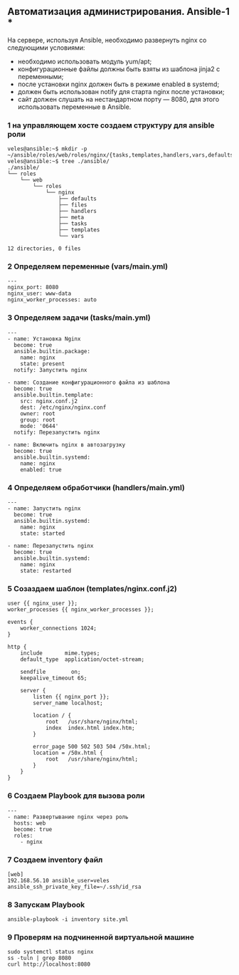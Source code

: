 ## Автоматизация администрирования. Ansible-1 *
<p>На сервере, используя Ansible, необходимо развернуть nginx со следующими условиями:</p>
<ul>
  <li>необходимо использовать модуль yum/apt;</li>
  <li>конфигурационные файлы должны быть взяты из шаблона jinja2 с переменными;</li>
  <li>после установки nginx должен быть в режиме enabled в systemd;</li>
  <li>должен быть использован notify для старта nginx после установки;</li>
  <li>сайт должен слушать на нестандартном порту — 8080, для этого использовать переменные в Ansible.</li>
</ul>

### 1 на управляющем хосте создаем структуру для ansible роли

```
veles@ansible:~$ mkdir -p ~/ansible/roles/web/roles/nginx/{tasks,templates,handlers,vars,defaults,files,meta}
veles@ansible:~$ tree ./ansible/
./ansible/
└── roles
    └── web
        └── roles
            └── nginx
                ├── defaults
                ├── files
                ├── handlers
                ├── meta
                ├── tasks
                ├── templates
                └── vars

12 directories, 0 files

```
### 2 Определяем переменные (vars/main.yml)

```
---
nginx_port: 8080
nginx_user: www-data
nginx_worker_processes: auto
```

### 3 Определяем задачи (tasks/main.yml)

```
---
- name: Установка Nginx
  become: true
  ansible.builtin.package:
    name: nginx
    state: present
  notify: Запустить nginx

- name: Создание конфигурационного файла из шаблона
  become: true
  ansible.builtin.template:
    src: nginx.conf.j2
    dest: /etc/nginx/nginx.conf
    owner: root
    group: root
    mode: '0644'
  notify: Перезапустить nginx

- name: Включить nginx в автозагрузку
  become: true
  ansible.builtin.systemd:
    name: nginx
    enabled: true
```

### 4 Определяем обработчики (handlers/main.yml)

```
---
- name: Запустить nginx
  become: true
  ansible.builtin.systemd:
    name: nginx
    state: started

- name: Перезапустить nginx
  become: true
  ansible.builtin.systemd:
    name: nginx
    state: restarted
```

### 5 Созаздаем шаблон (templates/nginx.conf.j2)

```
user {{ nginx_user }};
worker_processes {{ nginx_worker_processes }};

events {
    worker_connections 1024;
}

http {
    include       mime.types;
    default_type  application/octet-stream;

    sendfile        on;
    keepalive_timeout 65;

    server {
        listen {{ nginx_port }};
        server_name localhost;

        location / {
            root   /usr/share/nginx/html;
            index  index.html index.htm;
        }

        error_page 500 502 503 504 /50x.html;
        location = /50x.html {
            root   /usr/share/nginx/html;
        }
    }
}

```
### 6 Создаем Playbook для вызова роли

```
---
- name: Развертывание nginx через роль
  hosts: web
  become: true
  roles:
    - nginx
```

### 7 Создаем inventory файл 

```
[web]
192.168.56.10 ansible_user=veles ansible_ssh_private_key_file=~/.ssh/id_rsa
```

### 8 Запускам Playbook

```
ansible-playbook -i inventory site.yml
```

### 9 Проверям на подчиненной виртуальной машине

```
sudo systemctl status nginx
ss -tuln | grep 8080
curl http://localhost:8080
```
